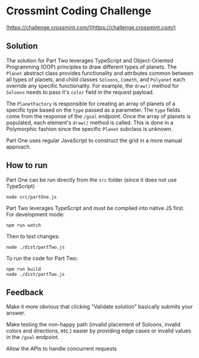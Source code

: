 # Crossmint Coding Challenge
[https://challenge.crossmint.com/](https://challenge.crossmint.com/)

## Solution
The solution for Part Two leverages TypeScript and Object-Oriented Programming (OOP) principles to draw different types of planets. The `Planet` abstract class provides functionality and attributes common between all types of planets, and child classes `Soloons`, `Cometh`, and `Polyanet` each override any specific functionality. For example, the `draw()` method for `Soloons` needs to pass it's `color` field in the request payload. 

The `PlanetFactory` is responsible for creating an array of planets of a specific type based on the `type` passed as a parameter. The `type` fields come from the response of the `/goal` endpoint. Once the array of planets is populated, each element's `draw()` method is called. This is done in a Polymorphic fashion since the specific `Planet` subclass is unknown.

Part One uses regular JavaScript to construct the grid in a more manual approach. 


## How to run
Part One can be run directly from the `src` folder (since it does not use TypeScript)
```
node src/partOne.js
```

Part Two leverages TypeScript and must be compiled into native JS first.
For development mode:
```
npm run watch
```
Then to test changes:
```
node ./dist/partTwo.js
```

To run the code for Part Two:
```
npm run build
node ./dist/partTwo.js
```

## Feedback
Make it more obvious that clicking "Validate solution" basically submits your answer.

Make testing the non-happy path (invalid placement of Soloons, invalid colors and directions, etc.) easier by providing edge cases or invalid values in the `/goal` endpoint.

Allow the APIs to handle concurrent requests

